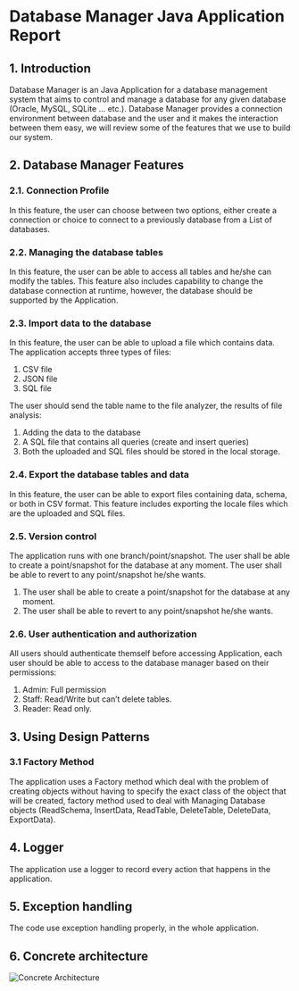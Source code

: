 # Database Manager Java Application Report #
## 1. Introduction ##

Database Manager is an Java Application for a database management system that aims to control and manage a database for any given database (Oracle, MySQL, SQLite ... etc.). 
Database Manager provides a connection environment between database and the user and it makes the interaction between them easy, we will review some of the features that we use to build our system. 

## 2. Database Manager Features ##
### 2.1. Connection Profile ###

In this feature, the user can choose between two options, either create a connection or choice to connect to a previously database from a List of databases.

### 2.2. Managing the database tables ###

In this feature, the user can be able to access all tables and he/she can modify the tables. This feature also includes capability to change the database connection at runtime, however, the database should be supported by the Application.

### 2.3. Import data to the database ###

In this feature, the user can be able to upload a file which contains data. 
The application accepts three types of files:

1. CSV file
2. JSON file
3. SQL file

The user should send the table name to the file analyzer, the results of file analysis:

1. Adding the data to the database
2. A SQL file that contains all queries (create and insert queries)
3. Both the uploaded and SQL files should be stored in the local storage.

### 2.4. Export the database tables and data ###

In this feature, the user can be able to export files containing data, schema, or both in CSV format. This feature includes exporting the locale files which are the uploaded and SQL files.

### 2.5. Version control ###

The application runs with one branch/point/snapshot. The user shall be able to create a point/snapshot for the database at any moment. The user shall be able to revert to any point/snapshot he/she wants.

1. The user shall be able to create a point/snapshot for the database at any moment.
2. The user shall be able to revert to any point/snapshot he/she wants.

### 2.6. User authentication and authorization ###

All users should authenticate themself before accessing Application, each user should be able to access to the database manager based on their permissions:
1. Admin: Full permission
2. Staff: Read/Write but can’t delete tables.
3. Reader: Read only.

## 3. Using Design Patterns ##
### 3.1 Factory Method ###

The application uses a Factory method which deal with the problem of creating objects without having to specify the exact class of the object that will be created, factory method used to deal with Managing Database objects (ReadSchema, InsertData, ReadTable, DeleteTable, DeleteData, ExportData).

## 4. Logger ## 

The application use a logger to record every action that happens in the application.

## 5. Exception handling ## 

The code use exception handling properly, in the whole application.

## 6. Concrete architecture ##



![Concrete Architecture](https://user-images.githubusercontent.com/68341128/146270724-baa80f29-4123-4970-a9a6-69fa35e48f7b.jpg)







